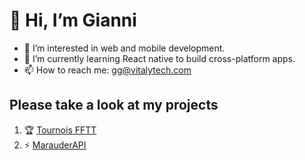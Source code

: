 # 👋 Hi, I’m Gianni

- 👀 I’m interested in web and mobile development.
- 🌱 I’m currently learning React native to build cross-platform apps.
- 📫 How to reach me: gg@vitalytech.com

## Please take a look at my projects

1. :trophy: [Tournois FFTT](https://github.com/vt-gianni/PingContest)
2. :zap: [MarauderAPI](https://github.com/vt-gianni/MarauderAPI)

<!---
vt-gianni/vt-gianni is a ✨ special ✨ repository because its `README.md` (this file) appears on your GitHub profile.
You can click the Preview link to take a look at your changes.
--->
